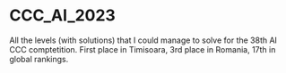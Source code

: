 # CCC_AI_2023
All the levels (with solutions) that I could manage to solve for the 38th AI CCC comptetition. First place in Timisoara, 3rd place in Romania, 17th in global rankings.
